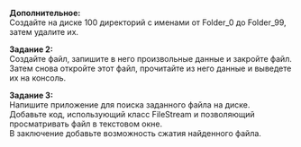 **Дополнительное:**  
Создайте на диске 100 директорий с именами от Folder_0 до Folder_99, затем удалите их.  

**Задание 2:**  
Создайте файл, запишите в него произвольные данные и закройте файл.  
Затем снова откройте этот файл, прочитайте из него данные и выведете их на консоль.  

**Задание 3:**  
Напишите приложение для поиска заданного файла на диске.  
Добавьте код, использующий класс FileStream и позволяющий просматривать файл в текстовом окне.  
В заключение добавьте возможность сжатия найденного файла.  
 
